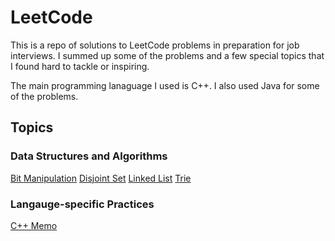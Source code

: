 # LeetCode

This is a repo of solutions to LeetCode problems in preparation for job interviews. I summed up some of the problems and a few special topics that I found hard to tackle or inspiring.

The main programming lanaguage I used is C++. I also used Java for some of the problems.

## Topics

### Data Structures and Algorithms

[Bit Manipulation](Topics/Bit%20Manipulation.md)
[Disjoint Set](Topics/Disjoint%20Set.md)
[Linked List](Topics/Linked%20List.md)
[Trie](Topics/Trie.md)

### Langauge-specific Practices

[C++ Memo](Topics/C++%20Memo.md)
